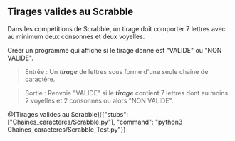 ## Tirages valides au Scrabble

Dans les compétitions de Scrabble, un tirage doit comporter 7 lettres avec au minimum deux consonnes et deux voyelles. 

Créer un programme qui affiche si le tirage donné est "VALIDE" ou "NON VALIDE".

> Entrée : Un ***tirage*** de lettres sous forme d'une seule chaine de caractère.

> Sortie : Renvoie "VALIDE" si le ***tirage*** contient 7 lettres dont au moins 2 voyelles et 2 consonnes ou alors "NON VALIDE".

@[Tirages valides au Scrabble]({"stubs": ["Chaines_caracteres/Scrabble.py"], "command": "python3 Chaines_caracteres/Scrabble_Test.py"})
